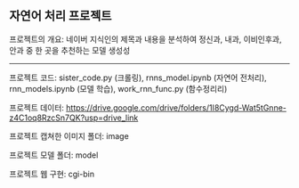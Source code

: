 자연어 처리 프로젝트
---

프로젝트의 개요: 네이버 지식인의 제목과 내용을 분석하여 정신과, 내과, 이비인후과, 안과 중 한 곳을 추천하는 모델 생성성

---
프로젝트 코드: sister_code.py (크롤링), rnns_model.ipynb (자연어 전처리), rnn_models.ipynb (모델 학습), work_rnn_func.py (함수정리리)


프로젝트 데이터: https://drive.google.com/drive/folders/1I8Cygd-Wat5tGnne-z4C1oq8RzcSn7QK?usp=drive_link


프로젝트 캡쳐한 이미지 폴더: image


프로젝트 모델 폴더: model


프로젝트 웹 구현: cgi-bin
